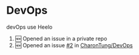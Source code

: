 # DevOps
devOps use 
Heelo

<!--START_SECTION:activity-->
1. 🆕 Opened an issue in a private repo
2. 🆕 Opened an issue [#2](https://github.com/CharonTung/DevOps/issues/2) in [CharonTung/DevOps](https://github.com/CharonTung/DevOps)
<!--END_SECTION:activity-->
